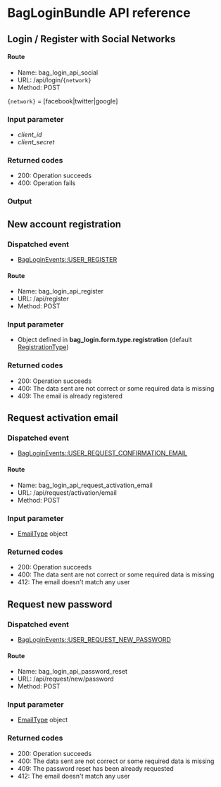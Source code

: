 # BagLoginBundle API reference

## Login / Register with Social Networks

#### Route
- Name: bag_login_api_social
- URL: /api/login/``{network}``
- Method: POST

``{network}`` = [facebook|twitter|google]

### Input parameter
* *client_id*
* *client_secret*

### Returned codes
* 200: Operation succeeds
* 400: Operation fails

### Output 

## New account registration

### Dispatched event
- [BagLoginEvents::USER_REGISTER](https://github.com/bagbyte/BagLoginBundle/blob/master/BagLoginEvents.php)

#### Route
- Name: bag_login_api_register
- URL: /api/register
- Method: POST

### Input parameter

* Object defined in **bag_login.form.type.registration** (default [RegistrationType](https://github.com/bagbyte/BagLoginBundle/blob/master/Form/Type/RegistrationType.php))

### Returned codes

* 200: Operation succeeds
* 400: The data sent are not correct or some required data is missing
* 409: The email is already registered

## Request activation email

### Dispatched event
- [BagLoginEvents::USER_REQUEST_CONFIRMATION_EMAIL](https://github.com/bagbyte/BagLoginBundle/blob/master/BagLoginEvents.php)

#### Route
- Name: bag_login_api_request_activation_email
- URL: /api/request/activation/email
- Method: POST

### Input parameter
* [EmailType](https://github.com/bagbyte/BagLoginBundle/blob/master/Form/Type/EmailType.php) object

### Returned codes
* 200: Operation succeeds
* 400: The data sent are not correct or some required data is missing
* 412: The email doesn't match any user

## Request new password

### Dispatched event
- [BagLoginEvents::USER_REQUEST_NEW_PASSWORD](https://github.com/bagbyte/BagLoginBundle/blob/master/BagLoginEvents.php)

#### Route
- Name: bag_login_api_password_reset
- URL: /api/request/new/password
- Method: POST

### Input parameter
* [EmailType](https://github.com/bagbyte/BagLoginBundle/blob/master/Form/Type/EmailType.php) object

### Returned codes
* 200: Operation succeeds
* 400: The data sent are not correct or some required data is missing
* 409: The password reset has been already requested
* 412: The email doesn't match any user
